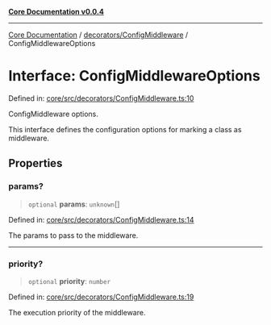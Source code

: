 [**Core Documentation v0.0.4**](../../../README.md)

***

[Core Documentation](../../../modules.md) / [decorators/ConfigMiddleware](../README.md) / ConfigMiddlewareOptions

# Interface: ConfigMiddlewareOptions

Defined in: [core/src/decorators/ConfigMiddleware.ts:10](https://github.com/stonemjs/core/blob/8c14a336c794eb98d8513b950cb1c2786962eaaf/src/decorators/ConfigMiddleware.ts#L10)

ConfigMiddleware options.

This interface defines the configuration options for marking a class as middleware.

## Properties

### params?

> `optional` **params**: `unknown`[]

Defined in: [core/src/decorators/ConfigMiddleware.ts:14](https://github.com/stonemjs/core/blob/8c14a336c794eb98d8513b950cb1c2786962eaaf/src/decorators/ConfigMiddleware.ts#L14)

The params to pass to the middleware.

***

### priority?

> `optional` **priority**: `number`

Defined in: [core/src/decorators/ConfigMiddleware.ts:19](https://github.com/stonemjs/core/blob/8c14a336c794eb98d8513b950cb1c2786962eaaf/src/decorators/ConfigMiddleware.ts#L19)

The execution priority of the middleware.
